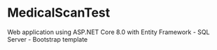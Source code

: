 # MedicalScanTest
Web application using ASP.NET Core 8.0 with Entity Framework - SQL Server - Bootstrap template 
